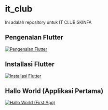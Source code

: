 # it_club
Ini adalah repository untuk IT CLUB SKINFA
## Pengenalan Flutter
[![Pengenalan Flutter](https://img.youtube.com/vi/rzTpk849ktA/0.jpg)](https://www.youtube.com/watch?v=rzTpk849ktA&list=PL0-7Xi0GB3teRqkuBusUEcVrP6OlYpD9w&index=1)

## Installasi Flutter
[![Installasi Flutter](https://img.youtube.com/vi/5l-HfTsf7OY/0.jpg)](https://www.youtube.com/watch?v=5l-HfTsf7OY&list=PL0-7Xi0GB3teRqkuBusUEcVrP6OlYpD9w&index=2)

## Hallo World (Applikasi Pertama)
[![Hallo World (First App)](https://img.youtube.com/vi/wvF1I9ooO6w/0.jpg)](https://www.youtube.com/watch?v=wvF1I9ooO6w&list=PL0-7Xi0GB3teRqkuBusUEcVrP6OlYpD9w&index=3)